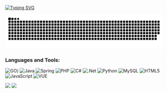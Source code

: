 [![Typing SVG](https://readme-typing-svg.demolab.com?font=Fira+Code&pause=1000&random=false&width=435&lines=Hello+I'am+%22WEN.LO%22+alias+CJLDW+!;I'am+current+working+as+JOKER)](https://git.io/typing-svg)

<picture>
  <source media="(prefers-color-scheme: dark)" srcset="https://raw.githubusercontent.com/cjldw/cjldw/output/github-contribution-grid-snake-dark.svg">
  <source media="(prefers-color-scheme: light)" srcset="https://raw.githubusercontent.com/cjldw/cjldw/output/github-contribution-grid-snake.svg">
  <img alt="github contribution grid snake animation" src="https://raw.githubusercontent.com/cjldw/cjldw/output/github-contribution-grid-snake.svg">
</picture>

 ### Languages and Tools:
![GO](https://img.shields.io/badge/go-00aed8.svg?style=for-the-badge&logo=go&logoColor=white))
![Java](https://img.shields.io/badge/java-%23ED8B00.svg?style=for-the-badge&logo=java&logoColor=white)
![Spring](https://img.shields.io/badge/spring-%236DB33F.svg?style=for-the-badge&logo=spring&logoColor=white)
![PHP](https://img.shields.io/badge/php-%23777BB4.svg?style=for-the-badge&logo=php&logoColor=white)
![C#](https://img.shields.io/badge/c%23-%23239120.svg?style=for-the-badge&logo=c-sharp&logoColor=white)
![.Net](https://img.shields.io/badge/.NET-5C2D91?style=for-the-badge&logo=.net&logoColor=white)
![Python](https://img.shields.io/badge/python-3670A0?style=for-the-badge&logo=python&logoColor=ffdd54)
![MySQL](https://img.shields.io/badge/mysql-%2300f.svg?style=for-the-badge&logo=mysql&logoColor=white)
![HTML5](https://img.shields.io/badge/html5-%23E34F26.svg?style=for-the-badge&logo=html5&logoColor=white)
![JavaScript](https://img.shields.io/badge/javascript-%23323330.svg?style=for-the-badge&logo=javascript&logoColor=%23F7DF1E)
![VUE](https://img.shields.io/badge/vue3-%23green.svg?style=for-the-badge&logo=vue&logoColor=white)




![](https://github-profile-summary-cards.vercel.app/api/cards/stats?username=cjldw&theme=github_dark) 
![](https://komarev.com/ghpvc/?username=cjldw)
